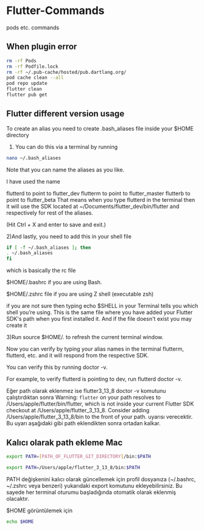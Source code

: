 # Flutter-Commands
pods etc. commands


## When plugin error
```sh
rm -rf Pods
rm -rf Podfile.lock
rm -rf ~/.pub-cache/hosted/pub.dartlang.org/
pod cache clean --all
pod repo update
flutter clean
flutter pub get
```
## Flutter different version usage

To create an alias you need to create .bash_aliases file inside your $HOME directory

1) You can do this via a terminal by running
```sh
nano ~/.bash_aliases
```
Note that you can name the aliases as you like.

I have used the name

flutterd to point to flutter_dev
flutterm to point to flutter_master
flutterb to point to flutter_beta
That means when you type flutterd in the terminal then it will use the SDK located at ~/Documents/flutter_dev/bin/flutter and respectively for rest of the aliases.

(Hit Ctrl + X and enter to save and exit.)

2)And lastly, you need to add this in your shell file
```sh
if [ -f ~/.bash_aliases ]; then
. ~/.bash_aliases
fi
```
which is basically the rc file

$HOME/.bashrc if you are using Bash.

$HOME/.zshrc file if you are using Z shell (executable zsh)

if you are not sure then typing echo $SHELL in your Terminal tells you which shell you’re using. This is the same file where you have added your Flutter SDK's path when you first installed it. And if the file doesn't exist you may create it

3)Run source $HOME/.<rc file> to refresh the current terminal window.

Now you can verify by typing your alias names in the terminal flutterm, flutterd, etc. and it will respond from the respective SDK.

You can verify this by running <alias name> doctor -v.

For example, to verify flutterd is pointing to dev, run flutterd doctor -v.


Eğer path olarak eklenmez ise flutter3_13_8 doctor -v komutunu çalıştırdıktan sonra
 Warning: `flutter` on your path resolves to
      /Users/apple/flutter/bin/flutter, which is not inside your current Flutter
      SDK checkout at /Users/apple/flutter_3_13_8. Consider adding
      /Users/apple/flutter_3_13_8/bin to the front of your path.
uyarısı verecektir. Bu uyarı aşağıdaki gibi path eklendikten sonra ortadan kalkar.

## Kalıcı olarak path ekleme Mac

```sh
export PATH=[PATH_OF_FLUTTER_GIT_DIRECTORY]/bin:$PATH
```
```sh
export PATH=/Users/apple/flutter_3_13_8/bin:$PATH
```

PATH değişkenini kalıcı olarak güncellemek için profil dosyanıza (~/.bashrc, ~/.zshrc veya benzeri) yukarıdaki export komutunu ekleyebilirsiniz. 
Bu sayede her terminal oturumu başladığında otomatik olarak eklenmiş olacaktır.

$HOME görüntülemek için
```sh
echo $HOME
```





